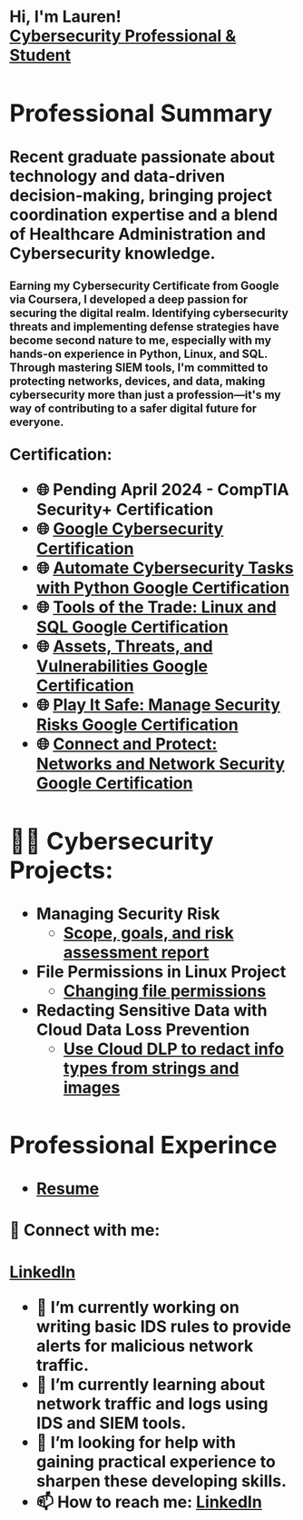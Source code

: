 <h1>Hi, I'm Lauren! <br/><a href="https://github.com/LaurenBaker01/Resume/blob/main/README.md">Cybersecurity Professional & Student</a>

 <section class="section">
        <h2>Professional Summary</h2>
        <p>
         
Recent graduate passionate about technology and data-driven decision-making, bringing project coordination expertise and a blend of Healthcare Administration and Cybersecurity knowledge.

 <sub><sub>Earning my Cybersecurity Certificate from Google via Coursera, I developed a deep passion for securing the digital realm. Identifying cybersecurity threats and implementing defense strategies have become second nature to me, especially with my hands-on experience in Python, Linux, and SQL. Through mastering SIEM tools, I'm committed to protecting networks, devices, and data, making cybersecurity more than just a profession—it's my way of contributing to a safer digital future for everyone. <sub><sub>


    
 Certification:
- 🌐 Pending April 2024 - CompTIA Security+ Certification
- 🌐 [Google Cybersecurity Certification](https://coursera.org/share/559f7ff39ae90e4ea2669261585cb0cb)
- 🌐 [Automate Cybersecurity Tasks with Python Google Certification](https://coursera.org/share/7c0c90bca1d91cf1eabbf12243a4e39a)
- 🌐 [Tools of the Trade: Linux and SQL Google Certification](https://coursera.org/share/87533d5795c53bce60ce2fdb8de3fef9)
- 🌐 [Assets, Threats, and Vulnerabilities Google Certification](https://coursera.org/share/41d791edd180d3a9261d177ce7949756)
- 🌐 [Play It Safe: Manage Security Risks Google Certification](https://coursera.org/share/8224b964dc60f9f7142ea2beec14e3a4)
- 🌐 [Connect and Protect: Networks and Network Security Google Certification](https://coursera.org/share/e479ce6eda800a5950d72712a2c93c6b)




<h2>👨‍💻 Cybersecurity Projects:</h2>

- <b>Managing Security Risk</b>
  - [Scope, goals, and risk assessment report](https://github.com/LaurenBaker01/ManagingSecurityRisk)
- <b>File Permissions in Linux Project</b>
  - [Changing file permissions](https://github.com/LaurenBaker01/File-Permissions-in-Linux-Project/tree/main#file-permissions-in-linux-project)
-  <b>Redacting Sensitive Data with Cloud Data Loss Prevention</b>
   - [Use Cloud DLP to redact info types from strings and images](https://github.com/LaurenBaker01/Redacting-Sensitive-Data-with-Cloud-Data-Loss-Prevention---Google-Certification-Projects)

<h2>Professional Experince</h2>

- [Resume](https://github.com/LaurenBaker01/Resume/blob/main/README.md)

<h4>🤳 Connect with me:<h4>

[LinkedIn](https://www.linkedin.com/in/laurenbakermi/)


- 🔭 I’m currently working on writing basic IDS rules to provide alerts for malicious network traffic.
- 🌱 I’m currently learning about network traffic and logs using IDS and SIEM tools.
- 🤔 I’m looking for help with gaining practical experience to sharpen these developing skills.
- 📫 How to reach me: [LinkedIn](https://www.linkedin.com/in/laurenbakermi/)

